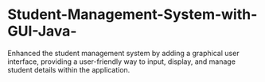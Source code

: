 # Student-Management-System-with-GUI-Java-
Enhanced the student management system by adding a graphical user interface, providing a user-friendly way to input, display, and manage student details within the application.
